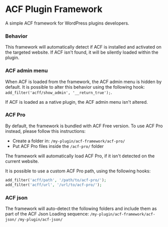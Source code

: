 # ACF Plugin Framework

A simple ACF framework for WordPress plugins developers.

### Behavior
This framework will automatically detect if ACF is installed and activated on the targeted website. If ACF isn't found, it will be silently loaded within the plugin.

### ACF admin menu
When ACF is loaded from the framework, the ACF admin menu is hidden by default. It is possible to alter this behavior using the following hook: `add_filter('acff/show_admin', '__return_true');`.

If ACF is loaded as a native plugin, the ACF admin menu isn't altered.

### ACF Pro
By default, the framework is bundled with ACF Free version. To use ACF Pro instead, please follow this instructions:
* Create a folder in: `/my-plugin/acf-framework/acf-pro/`
* Put ACF Pro files inside the `/acf-pro/` folder

The framework will automatically load ACF Pro, if it isn't detected on the current website.

It is possible to use a custom ACF Pro path, using the following hooks:

```php
add_filter('acff/path', '/path/to/acf-pro/');
add_filter('acff/url', '/url/to/acf-pro/');
```

### ACF json
The framework will auto-detect the following folders and include them as part of the ACF Json Loading sequence:
`/my-plugin/acf-framework/acf-json/`
`/my-plugin/acf-json/`
